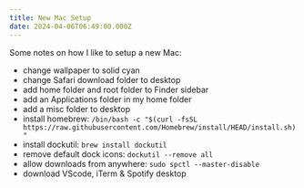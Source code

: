 ```yaml
---
title: New Mac Setup
date: 2024-04-06T06:49:00.000Z
---
```

Some notes on how I like to setup a new Mac:
- change wallpaper to solid cyan
- change Safari download folder to desktop
- add home folder and root folder to Finder sidebar
- add an Applications folder in my home folder
- add a misc folder to desktop
- install homebrew: `/bin/bash -c "$(curl -fsSL https://raw.githubusercontent.com/Homebrew/install/HEAD/install.sh)"`
- install dockutil: `brew install dockutil`
- remove default dock icons: `dockutil --remove all`
- allow downloads from anywhere: `sudo spctl --master-disable`
- download VScode, iTerm & Spotify desktop 
